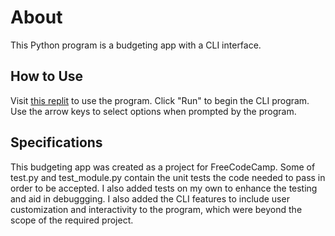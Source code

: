 # About
This Python program is a budgeting app with a CLI interface.

## How to Use
Visit [this replit](https://replit.com/@njhaus/CLI-Budgeting-App) to use the program. Click "Run" to begin the CLI program. Use the arrow keys to select options when prompted by the program.

## Specifications
This budgeting app was created as a project for FreeCodeCamp. Some of test.py and test_module.py contain the unit tests the code needed to pass in order to be accepted. I also added tests on my own to enhance the testing and aid in debuggging. I also added the CLI features to include user customization and interactivity to the program, which were beyond the scope of the required project.
